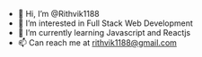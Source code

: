 - 👋 Hi, I’m @Rithvik1188
- 👀 I’m interested in Full Stack Web Development
- 🌱 I’m currently learning Javascript and Reactjs
- 📫 Can reach me at rithvik1188@gmail.com

<!---
Rithvik1188/Rithvik1188 is a ✨ special ✨ repository because its `README.md` (this file) appears on your GitHub profile.
You can click the Preview link to take a look at your changes.
--->

